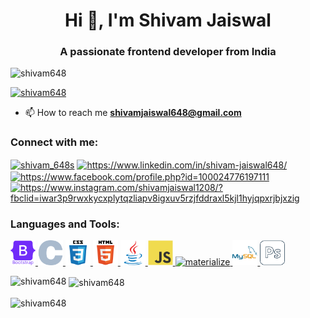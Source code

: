<h1 align="center">Hi 👋, I'm Shivam Jaiswal</h1>
<h3 align="center">A passionate frontend developer from India</h3>

<p align="left"> <img src="https://komarev.com/ghpvc/?username=shivam648&label=Profile%20views&color=0e75b6&style=flat" alt="shivam648" /> </p>

<p align="left"> <a href="https://github.com/ryo-ma/github-profile-trophy"><img src="https://github-profile-trophy.vercel.app/?username=shivam648" alt="shivam648" /></a> </p>

- 📫 How to reach me **shivamjaiswal648@gmail.com**

<h3 align="left">Connect with me:</h3>
<p align="left">
<a href="https://twitter.com/shivam_648s" target="blank"><img align="center" src="https://cdn.jsdelivr.net/npm/simple-icons@3.0.1/icons/twitter.svg" alt="shivam_648s" height="30" width="40" /></a>
<a href="https://linkedin.com/in/https://www.linkedin.com/in/shivam-jaiswal648/" target="blank"><img align="center" src="https://cdn.jsdelivr.net/npm/simple-icons@3.0.1/icons/linkedin.svg" alt="https://www.linkedin.com/in/shivam-jaiswal648/" height="30" width="40" /></a>
<a href="https://fb.com/https://www.facebook.com/profile.php?id=100024776197111" target="blank"><img align="center" src="https://cdn.jsdelivr.net/npm/simple-icons@3.0.1/icons/facebook.svg" alt="https://www.facebook.com/profile.php?id=100024776197111" height="30" width="40" /></a>
<a href="https://instagram.com/https://www.instagram.com/shivamjaiswal1208/?fbclid=iwar3p9rwxkycxplytqzliapv8igxuv5rzjfddraxl5kjl1hyjqpxrjbjxzig" target="blank"><img align="center" src="https://cdn.jsdelivr.net/npm/simple-icons@3.0.1/icons/instagram.svg" alt="https://www.instagram.com/shivamjaiswal1208/?fbclid=iwar3p9rwxkycxplytqzliapv8igxuv5rzjfddraxl5kjl1hyjqpxrjbjxzig" height="30" width="40" /></a>
</p>

<h3 align="left">Languages and Tools:</h3>
<p align="left"> <a href="https://getbootstrap.com" target="_blank"> <img src="https://raw.githubusercontent.com/devicons/devicon/master/icons/bootstrap/bootstrap-plain-wordmark.svg" alt="bootstrap" width="40" height="40"/> </a> <a href="https://www.cprogramming.com/" target="_blank"> <img src="https://raw.githubusercontent.com/devicons/devicon/master/icons/c/c-original.svg" alt="c" width="40" height="40"/> </a> <a href="https://www.w3schools.com/css/" target="_blank"> <img src="https://raw.githubusercontent.com/devicons/devicon/master/icons/css3/css3-original-wordmark.svg" alt="css3" width="40" height="40"/> </a> <a href="https://www.w3.org/html/" target="_blank"> <img src="https://raw.githubusercontent.com/devicons/devicon/master/icons/html5/html5-original-wordmark.svg" alt="html5" width="40" height="40"/> </a> <a href="https://www.java.com" target="_blank"> <img src="https://raw.githubusercontent.com/devicons/devicon/master/icons/java/java-original.svg" alt="java" width="40" height="40"/> </a> <a href="https://developer.mozilla.org/en-US/docs/Web/JavaScript" target="_blank"> <img src="https://raw.githubusercontent.com/devicons/devicon/master/icons/javascript/javascript-original.svg" alt="javascript" width="40" height="40"/> </a> <a href="https://materializecss.com/" target="_blank"> <img src="https://raw.githubusercontent.com/prplx/svg-logos/5585531d45d294869c4eaab4d7cf2e9c167710a9/svg/materialize.svg" alt="materialize" width="40" height="40"/> </a> <a href="https://www.mysql.com/" target="_blank"> <img src="https://raw.githubusercontent.com/devicons/devicon/master/icons/mysql/mysql-original-wordmark.svg" alt="mysql" width="40" height="40"/> </a> <a href="https://www.photoshop.com/en" target="_blank"> <img src="https://raw.githubusercontent.com/devicons/devicon/master/icons/photoshop/photoshop-line.svg" alt="photoshop" width="40" height="40"/> </a> </p>

<p><img align="left" src="https://github-readme-stats.vercel.app/api/top-langs?username=shivam648&show_icons=true&locale=en&layout=compact" alt="shivam648" /></p>

<p>&nbsp;<img align="center" src="https://github-readme-stats.vercel.app/api?username=shivam648&show_icons=true&locale=en" alt="shivam648" /></p>

<p><img align="center" src="https://github-readme-streak-stats.herokuapp.com/?user=shivam648&" alt="shivam648" /></p>
